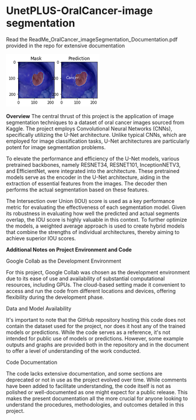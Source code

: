 # UnetPLUS-OralCancer-image segmentation

Read the ReadMe_OralCancer_imageSegmentation_Documentation.pdf provided in the repo for extensive documentation

![Final comparision between ground truth and model predicted segmentation of Oral Cancer image](./Model%20predictions%20and%20metrics/_Hybrid%20models_/Prediction/w1.png)


**Overview**
The central thrust of this project is the application of image segmentation techniques to a dataset of oral cancer images sourced from Kaggle. The project employs Convolutional Neural Networks (CNNs), specifically utilizing the U-Net architecture. Unlike typical CNNs, which are employed for image classification tasks, U-Net architectures are particularly potent for image segmentation problems. 

To elevate the performance and efficiency of the U-Net models, various pretrained backbones, namely RESNET34, RESNET101, InceptionNETV3, and EfficientNet, were integrated into the architecture. These pretrained models serve as the encoder in the U-Net architecture, aiding in the extraction of essential features from the images. The decoder then performs the actual segmentation based on these features. 

The Intersection over Union (IOU) score is used as a key performance metric for evaluating the effectiveness of each segmentation model. Given its robustness in evaluating how well the predicted and actual segments overlap, the IOU score is highly valuable in this context. To further optimize the models, a weighted average approach is used to create hybrid models that combine the strengths of individual architectures, thereby aiming to achieve superior IOU scores.


**Additional Notes on Project Environment and Code**

Google Collab as the Development Environment 

For this project, Google Collab was chosen as the development environment due to its ease of use and availability of substantial computational resources, including GPUs. The cloud-based setting made it convenient to access and run the code from different locations and devices, offering flexibility during the development phase. 

Data and Model Availability 

It's important to note that the GitHub repository hosting this code does not contain the dataset used for the project, nor does it host any of the trained models or predictions. While the code serves as a reference, it's not intended for public use of models or predictions. However, some example outputs and graphs are provided both in the repository and in the document to offer a level of understanding of the work conducted. 

Code Documentation 

The code lacks extensive documentation, and some sections are deprecated or not in use as the project evolved over time. While comments have been added to facilitate understanding, the code itself is not as polished or well-documented as one might expect for a public release. This makes the present documentation all the more crucial for anyone looking to understand the procedures, methodologies, and outcomes detailed in this project. 
 
